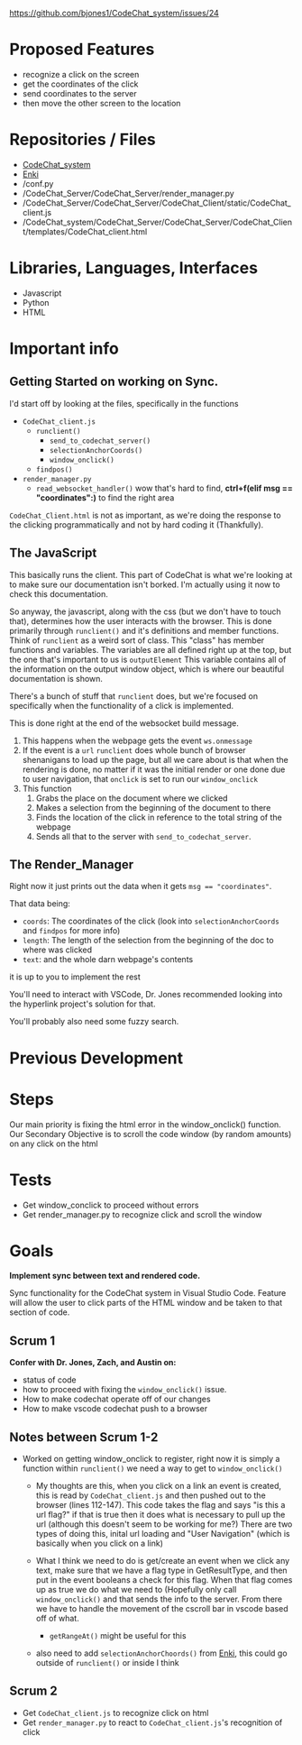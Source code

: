 https://github.com/bjones1/CodeChat_system/issues/24

# Proposed Features

- recognize a click on the screen
- get the coordinates of the click
- send coordinates to the server
- then move the other screen to the location

# Repositories / Files

- [CodeChat_system](https://github.com/bjones1/CodeChat_system)
- [Enki](https://github.com/bjones1/enki/blob/master/enki/plugins/preview/preview_sync.py#L556)
- /conf.py
- /CodeChat_Server/CodeChat_Server/render_manager.py
- /CodeChat_Server/CodeChat_Server/CodeChat_Client/static/CodeChat_client.js
- /CodeChat_system/CodeChat_Server/CodeChat_Server/CodeChat_Client/templates/CodeChat_client.html

# Libraries, Languages, Interfaces

- Javascript
- Python
- HTML


# Important info
## Getting Started on working on Sync.
I'd start off by looking at the files, specifically in the functions
- `CodeChat_client.js`
    - ``runclient()``
        - ``send_to_codechat_server()``
        - ``selectionAnchorCoords()``
        - ``window_onclick()``
    - ``findpos()``
- `render_manager.py`
    - ``read_websocket_handler()`` wow that's hard to find, 
        **ctrl+f(elif msg == "coordinates":)** to find the right area

`CodeChat_Client.html` is not as important, as we're doing the response to the clicking programmatically and not by hard coding it (Thankfully).

## The JavaScript
This basically runs the client. This part of CodeChat is what we're looking at to make sure our documentation isn't borked. I'm actually using it now to check this documentation.

So anyway, the javascript, along with the css (but we don't have to touch that), determines how the user interacts with the browser. This is done primarily through ``runclient()`` and it's definitions and member functions. Think of ``runclient`` as a weird sort of class. This "class" has member functions and variables. The variables are all defined right up at the top, but the one that's important to us is ``outputElement`` This variable contains all of the information on the output window object, which is where our beautiful documentation is shown. 

There's a bunch of stuff that ``runclient`` does, but we're focused on specifically when the functionality of a click is implemented. 

This is done right at the end of the websocket build message.
1. This happens when the webpage gets the event ``ws.onmessage`` 
2. If the event is a ``url`` ``runclient`` does whole bunch of browser shenanigans to load up the page, but all we care about is that when the rendering is done, no matter if it was the initial render or one done due to user navigation, that ``onclick`` is set to run our ``window_onclick``
3. This function 
    1. Grabs the place on the document where we clicked
    2. Makes a selection from the beginning of the document to there
    3. Finds the location of the click in reference to the total string of the webpage
    4. Sends all that to the server with ``send_to_codechat_server``.

## The Render_Manager
Right now it just prints out the data when it gets ``msg == "coordinates"``.

That data being:
- ``coords``: The coordinates of the click (look into ``selectionAnchorCoords`` and ``findpos`` for more info)
- ``length``: The length of the selection from the beginning of the doc to where was clicked
- ``text``: and the whole darn webpage's contents

it is up to you to implement the rest

You'll need to interact with VSCode, Dr. Jones recommended looking into the hyperlink project's solution for that.

You'll probably also need some fuzzy search.

# Previous Development
# Steps

Our main priority is fixing the html error in the window_onclick() function.
Our Secondary Objective is to scroll the code window (by random amounts) on any click on the html

# Tests
- Get window_conclick to proceed without errors
- Get render_manager.py to recognize click and scroll the window

# Goals

**Implement sync between text and rendered code.**
    
Sync functionality for the CodeChat system in Visual Studio Code.
Feature will allow the user to click parts of the HTML window and be taken to that section of code.

## Scrum 1

**Confer with Dr. Jones, Zach, and Austin on:**
- status of code
- how to proceed with fixing the ``window_onclick()`` issue.
- How to make codechat operate off of our changes
- How to make vscode codechat push to a browser

## Notes between Scrum 1-2

- Worked on getting window_onclick to register, right now it is simply a function within ``runclient()`` we need a way to get to ``window_onclick()``

    - My thoughts are this, when you click on a link an event is created, this is read by `CodeChat_client.js` and then pushed out to the browser (lines 112-147). This code takes the flag and says "is this a url flag?" if that is true then it does what is necessary to pull up the url (although this doesn't seem to be working for me?) There are two types of doing this, inital url loading and "User Navigation" (which is basically when you click on a link)

    - What I think we need to do is get/create an event when we click any text, make sure that we have a flag type in GetResultType, and then put in the event booleans a check for this flag. When that flag comes up as true we do what we need to (Hopefully only call ``window_onclick()`` and that sends the info to the server. From there we have to handle the movement of the cscroll bar in vscode based off of what.

        - ``getRangeAt()`` might be useful for this

    - also need to add ``selectionAnchorChoords()`` from [Enki](https://github.com/bjones1/enki/blob/master/enki/plugins/preview/preview_sync.py#L556), this could go outside of ``runclient()`` or inside I think

## Scrum 2
- Get `CodeChat_client.js` to recognize click on html
- Get `render_manager.py` to react to `CodeChat_client.js`'s recognition of click
